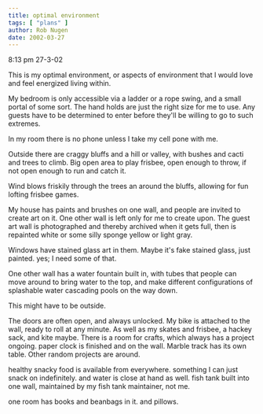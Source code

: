 ```yaml
---
title: optimal environment
tags: [ "plans" ]
author: Rob Nugen
date: 2002-03-27
---
```


<p class=date>8:13 pm 27-3-02</p>

<p>This is my optimal environment, or aspects of environment that I would
love and feel energized living within.</p>

<p>My bedroom is only accessible via a ladder or a rope swing, and a
small portal of some sort.  The hand holds are just the right size for
me to use.  Any guests have to be determined to enter before they'll
be willing to go to such extremes.</p>

<p>In my room there is no phone unless I take my cell pone with me.</p>

<p>Outside there are craggy bluffs and a hill or valley, with bushes and cacti
and trees to climb.  Big open area to play frisbee, open enough to throw, if
not open enough to run and catch it.</p>

<p>Wind blows friskily through the trees an around the bluffs, allowing for fun
lofting frisbee games.</p>

<p>My house has paints and brushes on one wall, and people are invited to
create art on it.  One other wall is left only for me to create upon.  The
guest art wall is photographed and thereby archived when it gets full, then
is repainted white or some silly sponge yellow or light gray.</p>

<p>Windows have stained glass art in them.  Maybe it's fake stained glass, just
painted.  yes; I need some of that.</p>

<p>One other wall has a water fountain built in, with tubes that people can
move around to bring water to the top, and make different configurations of
splashable water cascading pools on the way down.</p>

<p>This might have to be outside.</p>

<p>The doors are often open, and always unlocked.  My bike is attached
to the wall, ready to roll at any minute.  As well as my skates and
frisbee, a hackey sack, and kite maybe.  There is a room for crafts,
which always has a project ongoing.  paper clock is finished and on
the wall.  Marble track has its own table.  Other random projects are
around.</p>

<p>healthy snacky food is available from everywhere.  something I can
just snack on indefinitely.  and water is close at hand as well.  fish
tank built into one wall, maintained by my fish tank maintainer, not
me.</p>

<p>one room has books and beanbags in it.  and pillows.</p>



